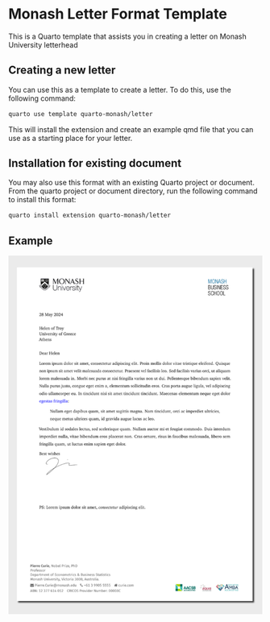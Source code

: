 

<!-- README.md is generated from README.qmd. Please edit that file -->

# Monash Letter Format Template

This is a Quarto template that assists you in creating a letter on
Monash University letterhead

## Creating a new letter

You can use this as a template to create a letter. To do this, use the
following command:

``` bash
quarto use template quarto-monash/letter
```

This will install the extension and create an example qmd file that you
can use as a starting place for your letter.

## Installation for existing document

You may also use this format with an existing Quarto project or
document. From the quarto project or document directory, run the
following command to install this format:

``` bash
quarto install extension quarto-monash/letter
```

## Example

[![](examples/template.png)](examples/template.pdf)
